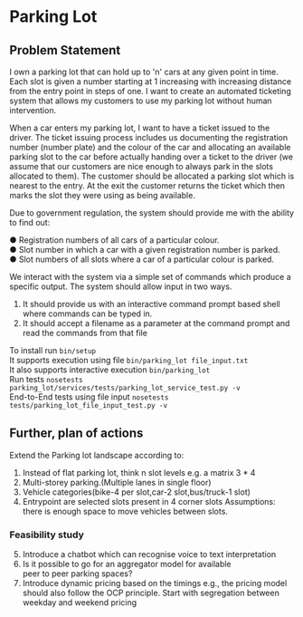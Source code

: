 # Parking Lot
## Problem Statement
I own a parking lot that can hold up to 'n' cars at any given point in time. Each slot is
given a number starting at 1 increasing with increasing distance from the entry point
in steps of one. I want to create an automated ticketing system that allows my
customers to use my parking lot without human intervention.  

When a car enters my parking lot, I want to have a ticket issued to the driver. The
ticket issuing process includes us documenting the registration number (number
plate) and the colour of the car and allocating an available parking slot to the car
before actually handing over a ticket to the driver (we assume that our customers are
nice enough to always park in the slots allocated to them). The customer should be
allocated a parking slot which is nearest to the entry. At the exit the customer returns
the ticket which then marks the slot they were using as being available.  

Due to government regulation, the system should provide me with the ability to find out:
  
● Registration numbers of all cars of a particular colour.  
● Slot number in which a car with a given registration number is parked.  
● Slot numbers of all slots where a car of a particular colour is parked.  

We interact with the system via a simple set of commands which produce a specific
output. The system should allow input in two ways.  

1) It should provide us with an interactive command prompt based shell where
commands can be typed in.
2) It should accept a filename as a parameter at the command prompt and read the
commands from that file  

To install run `bin/setup`  
It supports execution using file `bin/parking_lot file_input.txt`  
It also supports interactive execution `bin/parking_lot`  
Run tests `nosetests parking_lot/services/tests/parking_lot_service_test.py -v`  
End-to-End tests using file input `nosetests tests/parking_lot_file_input_test.py -v` 

## Further, plan of actions
Extend the Parking lot landscape according to:
1. Instead of flat parking lot, think n slot levels e.g. a matrix 3 * 4
2. Multi-storey parking.(Multiple lanes in single floor)
3. Vehicle categories(bike-4 per slot,car-2 slot,bus/truck-1 slot)
4. Entrypoint are selected slots present in 4 corner slots
Assumptions: there is enough space to move vehicles between slots.

### Feasibility study
5. Introduce a chatbot which can recognise voice to text interpretation
6. Is it possible to go for an aggregator model for available  
peer to peer parking spaces?
7. Introduce dynamic pricing based on the timings e.g., the pricing model should also follow the OCP principle.
Start with segregation between weekday and weekend pricing